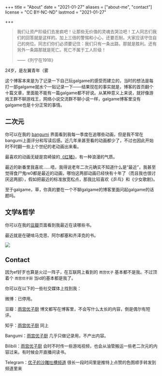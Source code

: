 +++
title = "About"
date = "2021-01-27"
aliases = ["about-me",  "contact"]
license = "CC BY-NC-ND"
lastmod = "2021-01-27"

+++

> 我们让资产阶级们去发疯吧！让那些无价值的灵魂去哭泣吧！工人同志们我们的回答就是这样的。加上三倍的警惕和小心，还要忍耐。大家应该守住自己的岗位。同志们你们必须要记住：我们只有一条出路，那就是胜利。还有另外一条路那就是死亡。死亡不属于工人阶级！ 
>
> ——《列宁在1918》

24岁，是左翼青年（雾

这个博客本来是为了记录一下自己玩galgame的感受而建立的，当时的想法是每打一部galgame就水个一贴记录一下——结果现在的事实就是，博客的首页翻个十篇文章，里面能不能有一篇galgame都不好说。从某种意义上来说，就好像游戏王群不聊游戏王，网络小说交流群不聊小说一样，galgame博客里没有galgame也是十分正常的事情。

## 二次元

你可以在我的 [bangumi](http://bgm.tv/user/296966) 界面看到我每一季度在追哪些动画，但是我不常在bangumi上面评分和写读后感。近几年来甚至看的动画都少了，不过也因此开始时不时翻一些上个世纪的老动画出来看。

最喜欢的动画无疑是宫崎骏的[《红猪》](http://bgm.tv/subject/307)，有一种浪漫的气质。

最近的新番里我喜欢……唔，我得说老年二次元确实不知道什么是“最近”，我甚至觉得食尸鬼re0都是最近的动画，哪怕这两部动画已经快有十年了（而且我也很讨厌这两部），假如把最近的标准放宽松点，那我比较喜欢《乒乓》和《少女歌剧》。

至于galgame，草，你真的要在一个不聊galgame的博客里面问起galgame的话题吗。

## 文学&哲学

你可以在我的[豆瓣](https://www.douban.com/people/147743842/)页面看到我最近在读哪些书。

最近就是在硬啃马克思、阿尔都塞和齐泽克的书。

![](https://cdn.jsdelivr.net/gh/yuukoamamiya/pic/20210127180812.jpg)

## Contact

因为ef好歹也算是火过一阵子，在互联网上看到的 `雨宫优子` 基本都不是我。不过顶着个 `雨宫优子厨` 当id的基本都是我了。

你可以在以下的一些社交媒体上找到我：

微博：已停用。

豆瓣：[雨宫优子厨](https://www.douban.com/people/147743842/) 博文都写在博客里，不会写什么太长的内容，倒是偶尔有短评。

知乎：[雨宫优子厨](https://www.zhihu.com/people/yu-gong-you-zi-chu) 同上

Bangumi：[雨宫优子厨](http://bgm.tv/user/296966) 几乎只做记录用，不产出内容。

Bilibili：[雨宫优子厨](https://space.bilibili.com/267755836) 会时不时传一些游戏视频，也会从油管搬运一些老二次元的内容过来。有时候会开直播间读书。

Telegram：[优子的沙雕吐槽频道](https://t.me/doloreshazeanime) 很长一段时间里是推特上点赞的色图顺手转发到频道里来

